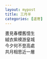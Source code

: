 ```yaml
---
layout: mypost
title: 三月半
categories: [遥寄]
---
```

    
晝見春櫻舊憶生    
絨衣紫襖游皇城    
今夕何不登高處    
共月相思近一層    